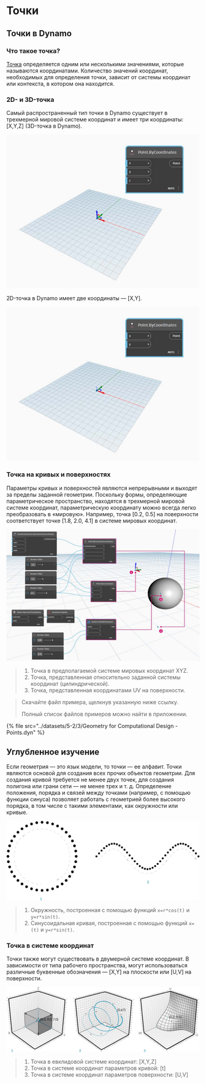 # Точки

## Точки в Dynamo

### Что такое точка?

[Точка](5-3\_points.md#point-as-coordinates) определяется одним или несколькими значениями, которые называются координатами. Количество значений координат, необходимых для определения точки, зависит от системы координат или контекста, в котором она находится.

### 2D- и 3D-точка

Самый распространенный тип точки в Dynamo существует в трехмерной мировой системе координат и имеет три координаты: [X,Y,Z] (3D-точка в Dynamo).

![](../images/5-2/3/points-3dpointindynamo.jpg)

2D-точка в Dynamo имеет две координаты — [X,Y].

![](../images/5-2/3/points-2dpointindynamo.jpg)

### Точка на кривых и поверхностях

Параметры кривых и поверхностей являются непрерывными и выходят за пределы заданной геометрии. Поскольку формы, определяющие параметрическое пространство, находятся в трехмерной мировой системе координат, параметрическую координату можно всегда легко преобразовать в «мировую». Например, точка [0.2, 0.5] на поверхности соответствует точке [1.8, 2.0, 4.1] в системе мировых координат.

![](../images/5-2/3/points-xyzvscoordsysvsuv.jpg)

> 1. Точка в предполагаемой системе мировых координат XYZ.
> 2. Точка, представленная относительно заданной системы координат (цилиндрической).
> 3. Точка, представленная координатами UV на поверхности.

> Скачайте файл примера, щелкнув указанную ниже ссылку.
>
> Полный список файлов примеров можно найти в приложении.

{% file src="../datasets/5-2/3/Geometry for Computational Design - Points.dyn" %}

## Углубленное изучение

Если геометрия — это язык модели, то точки — ее алфавит. Точки являются основой для создания всех прочих объектов геометрии. Для создания кривой требуется не менее двух точек, для создания полигона или грани сети — не менее трех и т. д. Определение положения, порядка и связей между точками (например, с помощью функции синуса) позволяет работать с геометрией более высокого порядка, в том числе с такими элементами, как окружности или кривые.

![От точки до кривой](../images/5-2/3/PointsAsBuildingBlocks-1.jpg)

> 1. Окружность, построенная с помощью функций `x=r*cos(t)` и `y=r*sin(t)`.
> 2. Синусоидальная кривая, построенная с помощью функций `x=(t)` и `y=r*sin(t)`.

### Точка в системе координат

Точки также могут существовать в двумерной системе координат. В зависимости от типа рабочего пространства, могут использоваться различные буквенные обозначения — [X,Y] на плоскости или [U,V] на поверхности.

![Точка в системе координат](../images/5-2/3/Coordinates.jpg)

> 1. Точка в евклидовой системе координат: [X,Y,Z]
> 2. Точка в системе координат параметров кривой: [t]
> 3. Точка в системе координат параметров поверхности: [U,V]
